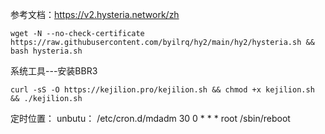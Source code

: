 参考文档：https://v2.hysteria.network/zh
```shell
wget -N --no-check-certificate https://raw.githubusercontent.com/byilrq/hy2/main/hy2/hysteria.sh && bash hysteria.sh
```
系统工具---安装BBR3
```shell
curl -sS -O https://kejilion.pro/kejilion.sh && chmod +x kejilion.sh && ./kejilion.sh
```

定时位置： unbutu：   /etc/cron.d/mdadm
30 0 * * * root /sbin/reboot
